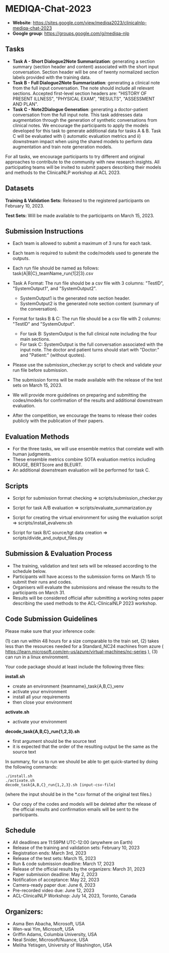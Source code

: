 # MEDIQA-Chat-2023

- **Website**: https://sites.google.com/view/mediqa2023/clinicalnlp-mediqa-chat-2023 
- **Google group**: https://groups.google.com/g/mediqa-nlp

## Tasks
- **Task A - Short Dialogue2Note Summarization**: generating a section summary (section header and content) associated with the short input conversation. Section header will be one of twenty normalized section labels provided with the training data. 
- **Task B - Full Dialogue2Note Summarization**: generating a clinical note from the full input conversation. The note should include all relevant sections. Accepted first-level section headers are: "HISTORY OF PRESENT ILLNESS", "PHYSICAL EXAM", "RESULTS", "ASSESSMENT AND PLAN". 
- **Task C - Note2Dialogue Generation**: generating a doctor-patient conversation from the full input note. This task addresses data augmentation through the generation of synthetic conversations from clinical notes. We encourage the participants to apply the models developed for this task to generate additional data for tasks A & B. Task C will be evaluated with i) automatic evaluation metrics and ii) downstream impact when using the shared models to perform data augmentation and train note generation models. 

For all tasks, we encourage participants to try different and original approaches to contribute to the community with new research insights. All participating teams will be invited to submit papers describing their models and methods to the ClinicalNLP workshop at ACL 2023. 

## Datasets 

**Training & Validation Sets:** Released to the registered participants on February 10, 2023. 

**Test Sets:** Will be made available to the participants on March 15, 2023. 

## Submission Instructions

- Each team is allowed to submit a maximum of 3 runs for each task.
- Each team is required to submit the code/models used to generate the outputs. 
- Each run file should be named as follows: task{A|B|C}_teamName_run{1|2|3}.csv
- Task A Format: The run file should be a csv file with 3 columns: "TestID", "SystemOutput1", and "SystemOutput2". 
  - SystemOutput1 is the generated note section header. 
  - SystemOutput2 is the generated note section content (summary of the conversation).
- Format for tasks B & C: The run file should be a csv file with 2 columns: "TestID" and "SystemOutput".
  - For task B: SystemOutput is the full clinical note including the four main sections.
  - For task C: SystemOutput is the full conversation associated with the input note. The doctor and patient turns should start with "Doctor:" and "Patient:" (without quotes).
  
- Please use the submission_checker.py script to check and validate your run file before submission.
- The submission forms will be made available with the release of the test sets on March 15, 2023. 
- We will provide more guidelines on preparing and submitting the codes/models for confirmation of the results and additional downstream evaluation.
- After the competition, we encourage the teams to release their codes publicly with the publication of their papers. 


## Evaluation Methods
- For the three tasks, we will use ensemble metrics that correlate well with human judgments. 
- These ensemble metrics combine SOTA evaluation metrics including ROUGE, BERTScore and BLEURT. 
- An additional downstream evaluation will be performed for task C. 

## Scripts

- Script for submission format checking => scripts/submission_checker.py
- Script for task  A/B evaluation => scripts/evaluate_summarization.py

- Script for creating the virtual environment for using the evaluation script => scripts/install_evalvenv.sh
- Script for task B/C source/tgt data creation => scripts/divide_and_output_files.py

## Submission & Evaluation Process
- The training, validation and test sets will be released according to the schedule below. 
- Participants will have access to the submission forms on March 15 to submit their runs and codes.  
- Organisers will evaluate the submissions and release the results to the participants on March 31.
- Results will be considered official after submitting a working notes paper describing the used methods to the ACL-ClinicalNLP 2023 workshop. 

## Code Submission Guidelines

Please make sure that your inference code:

(1) can run within 48 hours for a size comparable to the train set,
(2) takes less than the resources needed for a Standard_NC24 machines from azure ( https://learn.microsoft.com/en-us/azure/virtual-machines/nc-series ),
(3) can run in a linux environment.

Your code package should at least include the following three files:

**install.sh**
- create an environment {teamname}_task{A,B,C}_venv
- activate your environment
- install all your requirements
- then close your environment

**activate.sh**
- activate your environment

**decode_task{A,B,C}_run{1,2,3}.sh**
- first argument should be the source text
- it is expected that the order of the resulting output be the same as the source text

In summary, for us to run we should be able to get quick-started by doing the following commands:

```
./install.sh
./activate.sh
decode_task{A,B,C}_run{1,2,3}.sh [input-csv-file]
```
(where the input should be in the *.csv format of the original test files.)


 * Our copy of the codes and models will be deleted after the release of the official results and confirmation emails will be sent to the participants. 

## Schedule

- All deadlines are 11:59PM UTC-12:00 (anywhere on Earth)
- Release of the training and validation sets: February 10, 2023
- Registration ends: March 3rd, 2023
- Release of the test sets: March 15, 2023 
- Run & code submission deadline: March 17, 2023
- Release of the official results by the organizers: March 31, 2023
- Paper submission deadline: May 2, 2023
- Notification of acceptance: May 22, 2023
- Camera-ready paper due: June 6, 2023
- Pre-recorded video due: June 12, 2023
- ACL-ClinicalNLP Workshop: July 14, 2023, Toronto, Canada


## Organizers: 

- Asma Ben Abacha, Microsoft, USA
- Wen-wai Yim, Microsoft, USA
- Griffin Adams, Columbia University, USA
- Neal Snider, Microsoft/Nuance, USA
- Meliha Yetisgen, University of Washington, USA

